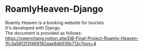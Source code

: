 # RoamlyHeaven-Django
Roamly Heaven is a booking website for tourists.  
It's developed with Django.  
The document is provided as follows:  
https://owenchang.notion.site/DB-Final-Project-Roamly-Heaven-1fc3a56f2f3f469182aae8db516b712c?pvs=4

